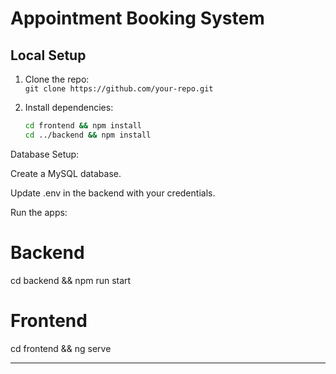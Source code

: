 # Appointment Booking System   

## Local Setup  
1. Clone the repo:  
   `git clone https://github.com/your-repo.git`  

2. Install dependencies:  
   ```bash
   cd frontend && npm install  
   cd ../backend && npm install  
Database Setup:

Create a MySQL database.

Update .env in the backend with your credentials.

Run the apps:

# Backend  
cd backend && npm run start  

# Frontend  
cd frontend && ng serve  

---
